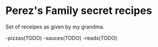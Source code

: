 # Perez's Family secret recipes

Set of receipes as given by my grandma.

-pizzas(TODO)
-sauces(TODO)
-reads(TODO)